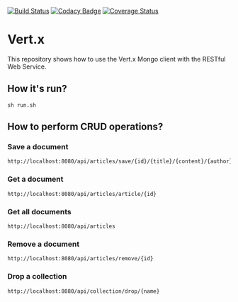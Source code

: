 [![Build Status](https://travis-ci.org/hakdogan/Vert.x.svg?branch=master)](https://travis-ci.org/hakdogan/Vert.x)
[![Codacy Badge](https://api.codacy.com/project/badge/Grade/5e7c0a2c146e4571865071dc609c87de)](https://www.codacy.com/app/hakdogan/Vert.x?utm_source=github.com&amp;utm_medium=referral&amp;utm_content=hakdogan/Vert.x&amp;utm_campaign=Badge_Grade)
[![Coverage Status](https://coveralls.io/repos/github/hakdogan/Vert.x/badge.svg?branch=master)](https://coveralls.io/github/hakdogan/Vert.x?branch=master)

# Vert.x
This repository shows how to use the Vert.x Mongo client with the RESTful Web Service.

## How it's run?
```
sh run.sh
```

## How to perform CRUD operations?

### Save a document
```
http://localhost:8080/api/articles/save/{id}/{title}/{content}/{author}
```

### Get a document
```
http://localhost:8080/api/articles/article/{id}
```

### Get all documents
```
http://localhost:8080/api/articles
```

### Remove a document
```
http://localhost:8080/api/articles/remove/{id}
```

### Drop a collection
```
http://localhost:8080/api/collection/drop/{name}
```